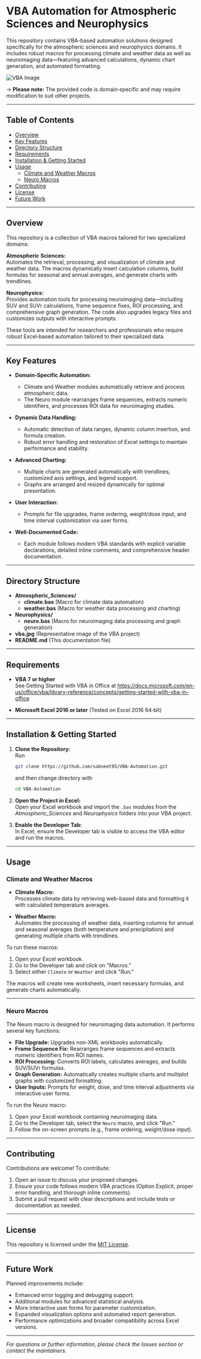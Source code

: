 # VBA Automation for Atmospheric Sciences and Neurophysics

This repository contains VBA-based automation solutions designed specifically for the atmospheric sciences and neurophysics domains. It includes robust macros for processing climate and weather data as well as neuroimaging data—featuring advanced calculations, dynamic chart generation, and automated formatting.

![VBA Image](https://github.com/sabneet95/VBA-Automation/blob/master/vba.jpg)

→ **Please note:** The provided code is domain‑specific and may require modification to suit other projects.

---

## Table of Contents

- [Overview](#overview)
- [Key Features](#key-features)
- [Directory Structure](#directory-structure)
- [Requirements](#requirements)
- [Installation & Getting Started](#installation--getting-started)
- [Usage](#usage)
  - [Climate and Weather Macros](#climate-and-weather-macros)
  - [Neuro Macros](#neuro-macros)
- [Contributing](#contributing)
- [License](#license)
- [Future Work](#future-work)

---

## Overview

This repository is a collection of VBA macros tailored for two specialized domains:

**Atmospheric Sciences:**  
Automates the retrieval, processing, and visualization of climate and weather data. The macros dynamically insert calculation columns, build formulas for seasonal and annual averages, and generate charts with trendlines.

**Neurophysics:**  
Provides automation tools for processing neuroimaging data—including SUV and SUVr calculations, frame sequence fixes, ROI processing, and comprehensive graph generation. The code also upgrades legacy files and customizes outputs with interactive prompts.

These tools are intended for researchers and professionals who require robust Excel‑based automation tailored to their specialized data.

---

## Key Features

- **Domain‑Specific Automation:**  
  - Climate and Weather modules automatically retrieve and process atmospheric data.
  - The Neuro module rearranges frame sequences, extracts numeric identifiers, and processes ROI data for neuroimaging studies.

- **Dynamic Data Handling:**  
  - Automatic detection of data ranges, dynamic column insertion, and formula creation.
  - Robust error handling and restoration of Excel settings to maintain performance and stability.

- **Advanced Charting:**  
  - Multiple charts are generated automatically with trendlines, customized axis settings, and legend support.
  - Graphs are arranged and resized dynamically for optimal presentation.

- **User Interaction:**  
  - Prompts for file upgrades, frame ordering, weight/dose input, and time interval customization via user forms.

- **Well-Documented Code:**  
  - Each module follows modern VBA standards with explicit variable declarations, detailed inline comments, and comprehensive header documentation.

---

## Directory Structure

- **Atmospheric_Sciences/**
  - **climate.bas** (Macro for climate data automation)
  - **weather.bas** (Macro for weather data processing and charting)
- **Neurophysics/**
  - **neuro.bas** (Macro for neuroimaging data processing and graph generation)
- **vba.jpg** (Representative image of the VBA project)
- **README.md** (This documentation file)

---

## Requirements

- **VBA 7 or higher**  
  See Getting Started with VBA in Office at https://docs.microsoft.com/en-us/office/vba/library-reference/concepts/getting-started-with-vba-in-office

- **Microsoft Excel 2016 or later** (Tested on Excel 2016 64‑bit)

---

## Installation & Getting Started

1. **Clone the Repository:**  
   Run
   ```bash
   git clone https://github.com/sabneet95/VBA-Automation.git
   ```
   and then change directory with

   ```bash
   cd VBA-Automation
   ```

3. **Open the Project in Excel:**  
   Open your Excel workbook and import the `.bas` modules from the *Atmospheric_Sciences* and *Neurophysics* folders into your VBA project.

4. **Enable the Developer Tab:**  
   In Excel, ensure the Developer tab is visible to access the VBA editor and run the macros.

---

## Usage

### Climate and Weather Macros

- **Climate Macro:**  
  Processes climate data by retrieving web-based data and formatting it with calculated temperature averages.

- **Weather Macro:**  
  Automates the processing of weather data, inserting columns for annual and seasonal averages (both temperature and precipitation) and generating multiple charts with trendlines.

To run these macros:  
1. Open your Excel workbook.  
2. Go to the Developer tab and click on "Macros."  
3. Select either `Climate` or `Weather` and click "Run."  

The macros will create new worksheets, insert necessary formulas, and generate charts automatically.

---

### Neuro Macros

The Neuro macro is designed for neuroimaging data automation. It performs several key functions:

- **File Upgrade:** Upgrades non-XML workbooks automatically.
- **Frame Sequence Fix:** Rearranges frame sequences and extracts numeric identifiers from ROI names.
- **ROI Processing:** Converts ROI labels, calculates averages, and builds SUV/SUVr formulas.
- **Graph Generation:** Automatically creates multiple charts and multiplot graphs with customized formatting.
- **User Inputs:** Prompts for weight, dose, and time interval adjustments via interactive user forms.

To run the Neuro macro:  
1. Open your Excel workbook containing neuroimaging data.  
2. Go to the Developer tab, select the `Neuro` macro, and click "Run."  
3. Follow the on-screen prompts (e.g., frame ordering, weight/dose input).

---

## Contributing

Contributions are welcome! To contribute:  
1. Open an issue to discuss your proposed changes.  
2. Ensure your code follows modern VBA practices (Option Explicit, proper error handling, and thorough inline comments).  
3. Submit a pull request with clear descriptions and include tests or documentation as needed.

---

## License

This repository is licensed under the [MIT License](https://github.com/sabneet95/VBA-Automation/blob/master/LICENSE).

---

## Future Work

Planned improvements include:  
- Enhanced error logging and debugging support.  
- Additional modules for advanced statistical analysis.  
- More interactive user forms for parameter customization.  
- Expanded visualization options and automated report generation.  
- Performance optimizations and broader compatibility across Excel versions.

---

*For questions or further information, please check the Issues section or contact the maintainers.*
